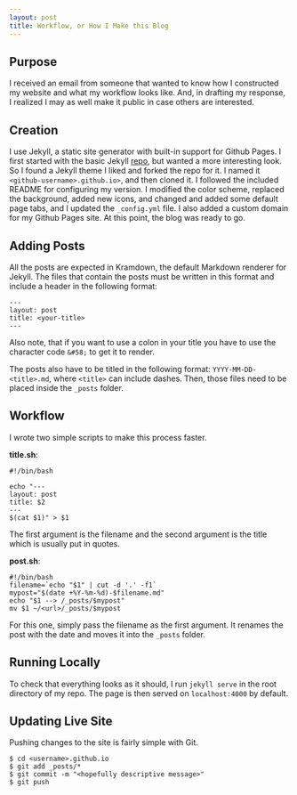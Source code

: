 ```yaml
---
layout: post
title: Workflow, or How I Make this Blog
---
```


## Purpose
I received an email from someone that wanted to know how I constructed my website and what my workflow looks like. And, in drafting my response, I realized I may as well make it public in case others are interested.

## Creation
I use Jekyll, a static site generator with built-in support for Github Pages. I first started with the basic Jekyll [repo](https://github.com/jekyll/jekyll), but wanted a more interesting look. So I found a Jekyll theme I liked and forked the repo for it. I named it `<github-username>.github.io>`, and then cloned it. I followed the included README for configuring my version. I modified the color scheme, replaced the background, added new icons, and changed and added some default page tabs, and I updated the `_config.yml` file. I also added a custom domain for my Github Pages site. At this point, the blog was ready to go. 

## Adding Posts
All the posts are expected in Kramdown, the default Markdown renderer for Jekyll. The files that contain the posts must be written in this format and include a header in the following format:
```
---
layout: post
title: <your-title>
---
```
Also note, that if you want to use a colon in your title you have to use the character code `&#58;` to get it to render.

The posts also have to be titled in the following format: `YYYY-MM-DD-<title>.md`, where `<title>` can include dashes. Then, those files need to be placed inside the `_posts` folder.

## Workflow
I wrote two simple scripts to make this process faster.

**title.sh**:

```
#!/bin/bash                                                                                                             

echo "--- 
layout: post 
title: $2 
--- 
$(cat $1)" > $1
```

The first argument is the filename and the second argument is the title which is usually put in quotes.

**post.sh**:

```
#!/bin/bash 
filename=`echo "$1" | cut -d '.' -f1` 
mypost="$(date +%Y-%m-%d)-$filename.md" 
echo "$1 --> /_posts/$mypost" 
mv $1 ~/<url>/_posts/$mypost
```

For this one, simply pass the filename as the first argument. It renames the post with the date and moves it into the `_posts` folder.

## Running Locally
To check that everything looks as it should, I run `jekyll serve` in the root directory of my repo. The page is then served on `localhost:4000` by default.

## Updating Live Site
Pushing changes to the site is fairly simple with Git.

```
$ cd <username>.github.io
$ git add _posts/*
$ git commit -m "<hopefully descriptive message>"
$ git push
```
